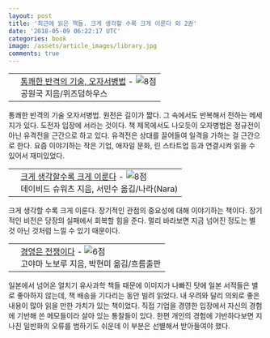 ```yaml
---
layout: post
title: '최근에 읽은 책들. 크게 생각할 수록 크게 이룬다 외 2권'
date: '2018-05-09 06:22:17 UTC'
categories: book
image: /assets/article_images/library.jpg
comments: true
---
```


<div class="ttbReview"><table><tbody><tr><td><a href="
http://www.aladin.co.kr/shop/wproduct.aspx?ItemId=38270348&amp;ttbkey=ttbgsong791557003&amp;COPYPaper=1"
target="_blank"><img src="
http://image.aladin.co.kr/product/3827/3/cover/8960866547_1.jpg" alt=""
border="0"/></a></td><td align="left" style="vertical-align:top;"><a href="
http://www.aladin.co.kr/shop/wproduct.aspx?ItemId=38270348&amp;ttbkey=ttbgsong791557003&amp;COPYPaper=1"
target="_blank" class="aladdin_title">통쾌한 반격의 기술, 오자서병법</a> - <img src="
http://image.aladin.co.kr/img/common/star_s8.gif" border="0" alt="8점"
/><br/>공원국 지음/위즈덤하우스</td></tr></tbody></table></div>

통쾌한 반격의 기술 오자서병법. 원전은 길이가 짧다. 그 속에서도 반복해서 전하는 메세지가 있다. 도전자 입장에 서라는 것이다. 책
제목에서도 나오듯이 오자병법은 정규전이 아닌 유격전을 근간으로 하고 있다. 유격전은 상대를 끌어들여 일격을 가하는 걸 근간으로 한다.
요즘 이야기하는 작은 기업, 애자일 문화, 린 스타트업 등과 연결시켜 읽을 수 있어서 재미있었다.

<div class="ttbReview"><table><tbody><tr><td><a href="
http://www.aladin.co.kr/shop/wproduct.aspx?ItemId=3247868&amp;ttbkey=ttbgsong791557003&amp;COPYPaper=1
<http://www.aladin.co.kr/shop/wproduct.aspx?ItemId=3247868&ttbkey=ttbgsong791557003&COPYPaper=1>"
target="_blank"><img src="
http://image.aladin.co.kr/product/324/78/cover/898980650x_1.jpg" alt=""
border="0"/></a></td><td align="left" style="vertical-align:top;"><a href="
http://www.aladin.co.kr/shop/wproduct.aspx?ItemId=3247868&amp;ttbkey=ttbgsong791557003&amp;COPYPaper=1
<http://www.aladin.co.kr/shop/wproduct.aspx?ItemId=3247868&ttbkey=ttbgsong791557003&COPYPaper=1>"
target="_blank" class="aladdin_title">크게 생각할수록 크게 이룬다</a> - <img src="
http://image.aladin.co.kr/img/common/star_s8.gif" border="0" alt="8점"
/><br/>데이비드 슈워츠 지음, 서민수 옮김/나라(Nara)</td></tr></tbody></table></div>

크게 생각할 수록 크게 이룬다. 장기적인 관점의 중요성에 대해 이야기하는 책이다. 장기적인 비전은 당장의 실패에서 회복할 힘을 준다.
멀리 바라보면 지금 넘어진 정도는 별 것 아닌 것처럼 느낄 수 있기 때문이다.


<div class="ttbReview"><table><tbody><tr><td><a href="
http://www.aladin.co.kr/shop/wproduct.aspx?ItemId=22563561&amp;ttbkey=ttbgsong791557003&amp;COPYPaper=1
<http://www.aladin.co.kr/shop/wproduct.aspx?ItemId=22563561&ttbkey=ttbgsong791557003&COPYPaper=1>"
target="_blank"><img src="
http://image.aladin.co.kr/product/2256/35/cover/8965960606_1.jpg" alt=""
border="0"/></a></td><td align="left" style="vertical-align:top;"><a href="
http://www.aladin.co.kr/shop/wproduct.aspx?ItemId=22563561&amp;ttbkey=ttbgsong791557003&amp;COPYPaper=1
<http://www.aladin.co.kr/shop/wproduct.aspx?ItemId=22563561&ttbkey=ttbgsong791557003&COPYPaper=1>"
target="_blank" class="aladdin_title">경영은 전쟁이다</a> - <img src="
http://image.aladin.co.kr/img/common/star_s6.gif" border="0" alt="6점"
/><br/>고야마 노보루 지음, 박현미 옮김/흐름출판</td></tr></tbody></table></div>

일본에서 넘어온 얼치기 유사과학 책들 때문에 이미지가 나빠진 탓에 일본 서적들은 별로 좋아하지 않는데, 책 배송을 기다리는 동안 빌려
읽었다.  내 우려와 달리 의외로 좋은 내용이 많아 읽을 만한 가치가 있는 책이었다. 직접 기업을 경영한 입장에서 자신의 경험에 기반해
쓴 메모들이라 살아 있는 통찰들이 있다. 한편 개인의 경험에 기반하다보면 지나친 일반화의 오류를 범하기도 쉬운데 이 부분은 선별해서
받아들여야 했다.